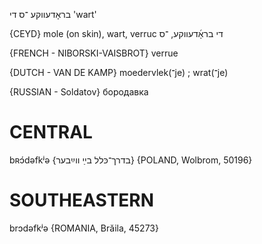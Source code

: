 בראָדעווקע
־ס
די
'wart'

{CEYD}
mole (on skin), wart, verruc די בראָ֜דעווקע, ־ס

{FRENCH - NIBORSKI-VAISBROT}
verrue

{DUTCH - VAN DE KAMP}
moedervlek(־je) ; wrat(־je)

{RUSSIAN - Soldatov}
бородавка

CENTRAL
========

bʀɔ́dəfkʲə {בדרך־כּלל בײַ ווײַבער} {POLAND, Wolbrom, 50196}

SOUTHEASTERN
==============

brɔdəfkʲə {ROMANIA, Brăila, 45273}

